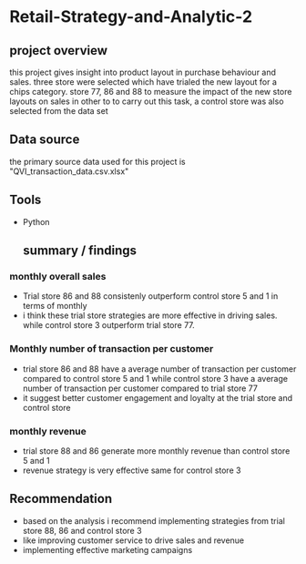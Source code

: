 # Retail-Strategy-and-Analytic-2

## project overview
this project gives insight into product layout in purchase behaviour and sales. three store were selected which have trialed the new layout for a chips category. 
store 77, 86 and 88 to measure the impact of the new store layouts on sales in other to to carry out this task, a control store was also selected from the data set

## Data source
the primary source data used for this project is "QVI_transaction_data.csv.xlsx"

## Tools
- Python

  ## summary / findings
### monthly overall sales
- Trial store 86 and 88 consistenly outperform control store 5 and 1 in terms of monthly
- i think these trial store strategies are more effective in driving sales. while control store 3
  outperform trial store 77.
### Monthly number of transaction per customer
- trial store 86 and 88 have a average number of transaction per customer compared to control store 5 and 1
 while control store 3 have a average number of transaction per customer compared to trial store 77
- it suggest better customer engagement and loyalty at the trial store and control store
### monthly revenue
- trial store 88 and 86 generate more monthly revenue than control store 5 and 1
- revenue strategy is very effective same for control store 3
## Recommendation
- based on the analysis i recommend implementing strategies from trial store 88, 86 and control store 3
- like improving customer service to drive sales and revenue
- implementing effective marketing campaigns
